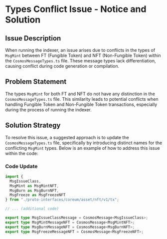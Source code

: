 # Types Conflict Issue - Notice and Solution

## Issue Description
When running the indexer, an issue arises due to conflicts in the types of `MsgMint` between FT (Fungible Token) and NFT (Non-Fungible Token) within the `CosmosMessageTypes.ts` file. These message types lack differentiation, causing conflict during code generation or compilation.

## Problem Statement
The types `MsgMint` for both FT and NFT do not have any distinction in the `CosmosMessageTypes.ts` file. This similarity leads to potential conflicts when handling Fungible Token and Non-Fungible Token transactions, especially during the process of running the indexer.

## Solution Strategy
To resolve this issue, a suggested approach is to update the `CosmosMessageTypes.ts` file, specifically by introducing distinct names for the conflicting `MsgMint` types. Below is an example of how to address this issue within the code:

### Code Update
```typescript
import {
  MsgIssueClass,
  MsgMint as MsgMintNFT,
  MsgBurn as MsgBurnNFT,
  MsgFreeze as MsgFreezeNFT
} from "./proto-interfaces/coreum/asset/nft/v1/tx";

// ... (additional code)

export type MsgIssueClassMessage = CosmosMessage<MsgIssueClass>;
export type MsgMintMessageNFT = CosmosMessage<MsgMintNFT>;
export type MsgBurnMessageNFT = CosmosMessage<MsgBurnNFT>;
export type MsgFreezeMessageNFT = CosmosMessage<MsgFreezeNFT>;
